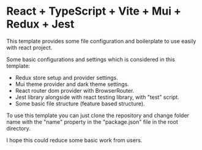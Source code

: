 # React + TypeScript + Vite + Mui + Redux + Jest

This template provides some file configuration and boilerplate to use easily with react project.

Some basic configurations and settings which is considered in this template:

-   Redux store setup and provider settings.
-   Mui theme provider and dark theme settings.
-   React router dom provider with BrowserRouter.
-   Jest library alongside with react testing library, with "test" script.
-   Some basic file structure (feature based structure).

To use this template you can just clone the repository and change folder name with the "name" property in the "package.json" file in the root directory.

I hope this could reduce some basic work from users.
